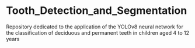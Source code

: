 # Tooth_Detection_and_Segmentation
Repository dedicated to the application of the YOLOv8 neural network for the classification of deciduous and permanent teeth in children aged 4 to 12 years
